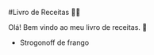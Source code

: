 #Livro de Receitas :man_cook:

Olá! Bem vindo ao meu livro de receitas. :wave:

- Strogonoff de frango
